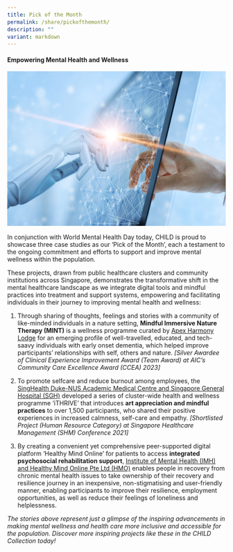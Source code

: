 ```yaml
---
title: Pick of the Month
permalink: /share/pickofthemonth/
description: ""
variant: markdown
---
```

#### **Empowering Mental Health and Wellness**

![](/images/CHILD_posts__7_.png)

In conjunction with World Mental Health Day today, CHILD is proud to showcase three case studies as our ‘Pick of the Month’, each a testament to the ongoing commitment and efforts to support and improve mental wellness within the population. &nbsp;

These projects, drawn from public healthcare clusters and community institutions across Singapore, demonstrates the transformative shift in the mental healthcare landscape as we integrate digital tools and mindful practices into treatment and support systems, empowering and facilitating individuals in their journey to improving mental health and wellness:

1. Through sharing of thoughts, feelings and stories with a community of like-minded individuals in a nature setting, **Mindful Immersive Nature Therapy (MINT)** is a wellness programme curated by <a rel="noopene" target="blank" href="https://for.sg/child-chi-sg-child-collection-ahl-ccea2023-21">Apex Harmony Lodge</a> for an emerging profile of well-travelled, educated, and tech-saavy individuals with early onset dementia, which helped improve participants’ relationships with self, others and nature. *\[Silver Awardee of Clinical Experience Improvement Award (Team Award) at AIC’s Community Care Excellence Award (CCEA) 2023\]*

2. To promote selfcare and reduce burnout among employees, the <a rel="noopene" target="blank" href="https://for.sg/child-chi-sg-child-collection-shsdnusamc-sgh-shmc2021-585">SingHealth Duke-NUS Academic Medical Centre and Singapore General Hospital (SGH)</a> developed a series of cluster-wide health and wellness programme ‘iTHRIVE’ that introduces **art appreciation and mindful practices** to over 1,500 participants, who shared their positive experiences in increased calmness, self-care and empathy. *\[Shortlisted Project (Human Resource Category) at Singapore Healthcare Management (SHM) Conference 2021\]*

3. By&nbsp;creating a convenient yet comprehensive peer-supported digital platform ‘Healthy Mind Online’ for patients to access **integrated psychosocial rehabilitation support**, <a rel="noopene" target="blank" href="https://for.sg/child-chi-sg-child-collection-imh-hmo-nhip2020-339">Institute of Mental Health (IMH) and Healthy Mind Online Pte Ltd (HMO)</a> enables people in recovery from chronic mental health issues to take ownership of their recovery and resilience journey in an inexpensive, non-stigmatising and user-friendly manner, enabling participants to improve their resilience, employment opportunities, as well as reduce their feelings of loneliness and helplessness.

<em> The stories above represent just a glimpse of the inspiring advancements in making mental wellness and health care more inclusive and accessible for the population. Discover more inspiring projects like these in the CHILD Collection today! </em>